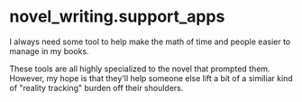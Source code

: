 # novel_writing.support_apps
I always need some tool to help make the math of time and people easier to manage in my books.

These tools are all highly specialized to the novel that prompted them. However, my hope is that they'll help someone else lift a bit of a similiar kind of "reality tracking" burden off their shoulders.
